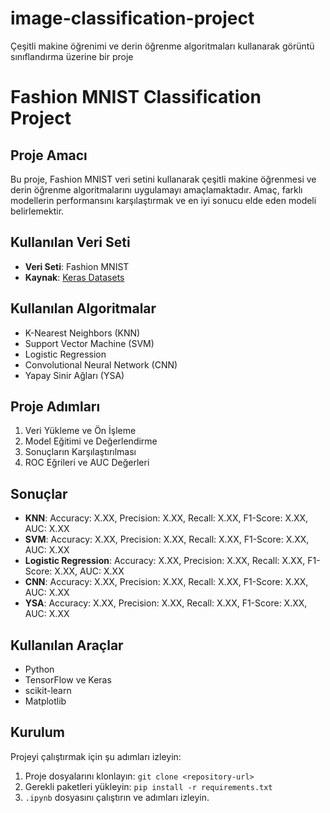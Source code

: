 # image-classification-project
Çeşitli makine öğrenimi ve derin öğrenme algoritmaları kullanarak görüntü sınıflandırma üzerine bir proje

# Fashion MNIST Classification Project

## Proje Amacı
Bu proje, Fashion MNIST veri setini kullanarak çeşitli makine öğrenmesi ve derin öğrenme algoritmalarını uygulamayı amaçlamaktadır. Amaç, farklı modellerin performansını karşılaştırmak ve en iyi sonucu elde eden modeli belirlemektir.

## Kullanılan Veri Seti
- **Veri Seti**: Fashion MNIST
- **Kaynak**: [Keras Datasets](https://keras.io/api/datasets/fashion_mnist/)

## Kullanılan Algoritmalar
- K-Nearest Neighbors (KNN)
- Support Vector Machine (SVM)
- Logistic Regression
- Convolutional Neural Network (CNN)
- Yapay Sinir Ağları (YSA)

## Proje Adımları
1. Veri Yükleme ve Ön İşleme
2. Model Eğitimi ve Değerlendirme
3. Sonuçların Karşılaştırılması
4. ROC Eğrileri ve AUC Değerleri

## Sonuçlar
- **KNN**: Accuracy: X.XX, Precision: X.XX, Recall: X.XX, F1-Score: X.XX, AUC: X.XX
- **SVM**: Accuracy: X.XX, Precision: X.XX, Recall: X.XX, F1-Score: X.XX, AUC: X.XX
- **Logistic Regression**: Accuracy: X.XX, Precision: X.XX, Recall: X.XX, F1-Score: X.XX, AUC: X.XX
- **CNN**: Accuracy: X.XX, Precision: X.XX, Recall: X.XX, F1-Score: X.XX, AUC: X.XX
- **YSA**: Accuracy: X.XX, Precision: X.XX, Recall: X.XX, F1-Score: X.XX, AUC: X.XX

## Kullanılan Araçlar
- Python
- TensorFlow ve Keras
- scikit-learn
- Matplotlib

## Kurulum
Projeyi çalıştırmak için şu adımları izleyin:
1. Proje dosyalarını klonlayın: `git clone <repository-url>`
2. Gerekli paketleri yükleyin: `pip install -r requirements.txt`
3. `.ipynb` dosyasını çalıştırın ve adımları izleyin.


